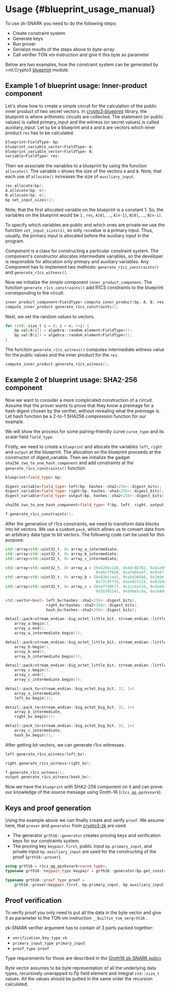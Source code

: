 # Usage {#blueprint_usage_manual}

To use zk-SNARK you need to do the following steps:
* Create constraint system
* Generate keys
* Run prover
* Serialize results of the steps above to byte-array
* Call verifier TON vm instruction and give it this byte as parameter

Below are two examples, how the constraint system can be generated by =nil;Crypto3 
[blueprint](https://github.com/NilFoundation/crypto3-blueprint) module.

## Example 1 of blueprint usage: Inner-product component

Let's show how to create a simple circuit for the calculation of the public inner 
product of two secret vectors.
In [crypto3-blueprint](https://github.com/NilFoundation/crypto3-blueprint) library, the 
blueprint is where arithmetic circuits are collected. The statement (or public values) 
is called primary_input and the witness (or secret values) is called auxiliary_input. 
Let `bp` be a blueprint and `A` and `B` are vectors which inner product `res` has 
to be calculated. 

```c++
blueprint<FieldType> bp;
blueprint_variable_vector<FieldType> A;
blueprint_variable_vector<FieldType> B;
variable<FieldType> res;
```

Then we associate the variables to a blueprint by using the function `allocate()`. 
The variable `n` shows the size of the vectors `A` and `B`. Note, that each use of 
`allocate()` increases the size of `auxiliary_input`.

```c++
res.allocate(bp);
A.allocate(bp, n);
B.allocate(bp, n);
bp.set_input_sizes(1);
```

Note, that the first allocated variable on the blueprint is a constant 1. So, the 
variables on the blueprint would be `1` , `res`, `A[0]`, ..., `A[n-1]`, `B[0]`, ..., `B[n-1]`. 

To specify which variables are public and which ones are private we use the function 
`set_input_sizes(1)`, so only `res`value is a primary input. Thus, usually, the 
primary input is allocated before the auxiliary input in the program.



*Component* is a class for constructing a particular constraint system. The component's 
constructor allocates intermediate variables, so the developer is responsible for 
allocation only primary and auxiliary variables. Any Component has to implement 
two methods: `generate_r1cs_constraints()` and `generate_r1cs_witness()`.

Now we initialize the simple component `inner_product_component`. The function `generate_r1cs_constraints()` 
add R1CS constraints to the blueprint corresponding to the circuit. 


```c++
inner_product_component<FieldType> compute_inner_product(bp, A, B, res, "compute_inner_product");
compute_inner_product.generate_r1cs_constraints();
```

Next, we set the random values to vectors. 

```c++
for (std::size_t i = 0; i < n; ++i) {
    bp.val(A[i]) = algebra::random_element<FieldType>();
    bp.val(B[i]) = algebra::random_element<FieldType>();
}
```

The function `generate_r1cs_witness()` computes intermediate witness value for the 
public values and the inner product for the `res`. 

```c++
compute_inner_product.generate_r1cs_witness();
```

## Example 2 of blueprint usage: SHA2-256 component 

Now we want to consider a more complicated construction of a circuit. Assume that 
the prover wants to prove that they know a preimage for a hash digest chosen by 
the verifier, without revealing what the preimage is. Let hash function be a 2-to-1 
SHA256 compression function for our example.

We will show the process for some pairing-friendly curve `curve_type` and its scalar 
field `field_type`.

Firstly, we need to create a `blueprint` and allocate the variables `left`, `right` 
and `output` at the blueprint. The allocation on the blueprint proceeds at the constructor 
of digest_variable. Then we initialize the  gadget ` sha256_two_to_one_hash_component ` 
and add constraints at the `generate_r1cs_constraints()` function.

```c++
blueprint<field_type> bp;

digest_variable<field_type> left(bp, hashes::sha2<256>::digest_bits);
digest_variable<field_type> right(bp, hashes::sha2<256>::digest_bits);
digest_variable<field_type> output(bp, hashes::sha2<256>::digest_bits);

sha256_two_to_one_hash_component<field_type> f(bp, left, right, output);

f.generate_r1cs_constraints();
```

After the generation of r1cs constraints, we need to transform data blocks into 
bit vectors. 
We use a custom `pack`, which allows us to convert data from an arbitrary data 
type to bit vectors. The following code can be used for this purpose:

```c++
std::array<std::uint32_t, 8> array_a_intermediate;
std::array<std::uint32_t, 8> array_b_intermediate;
std::array<std::uint32_t, 8> array_c_intermediate;

std::array<std::uint32_t, 8> array_a = {0x426bc2d8, 0x4dc86782, 0x81e8957a, 0x409ec148, 
                                        0xe6cffbe8, 0xafe6ba4f, 0x9c6f1978, 0xdd7af7e9};
std::array<std::uint32_t, 8> array_b = {0x038cce42, 0xabd366b8, 0x3ede7e00, 0x9130de53, 
                                        0x72cdf73d, 0xee825114, 0x8cb48d1b, 0x9af68ad0};
std::array<std::uint32_t, 8> array_c = {0xeffd0b7f, 0x1ccba116, 0x2ee816f7, 0x31c62b48, 
                                        0x59305141, 0x990e5c0a, 0xce40d33d, 0x0b1167d1};

std::vector<bool> left_bv(hashes::sha2<256>::digest_bits), 
                  right_bv(hashes::sha2<256>::digest_bits), 
                  hash_bv(hashes::sha2<256>::digest_bits);

detail::pack<stream_endian::big_octet_little_bit, stream_endian::little_octet_big_bit, 32, 32>(
    array_a.begin(),
    array_a.end(),
    array_a_intermediate.begin());

detail::pack<stream_endian::big_octet_little_bit, stream_endian::little_octet_big_bit, 32, 32>(
    array_b.begin(),
    array_b.end(),
    array_b_intermediate.begin());

detail::pack<stream_endian::big_octet_little_bit, stream_endian::little_octet_big_bit, 32, 32>(
    array_c.begin(),
    array_c.end(),
    array_c_intermediate.begin());

detail::pack_to<stream_endian::big_octet_big_bit, 32, 1>(
    array_a_intermediate,
    left_bv.begin());

detail::pack_to<stream_endian::big_octet_big_bit, 32, 1>(
    array_b_intermediate,
    right_bv.begin());

detail::pack_to<stream_endian::big_octet_big_bit, 32, 1>(
    array_c_intermediate,
    hash_bv.begin());
```

After getting bit vectors, we can generate r1cs witnesses.

```c++
left.generate_r1cs_witness(left_bv);

right.generate_r1cs_witness(right_bv);

f.generate_r1cs_witness();
output.generate_r1cs_witness(hash_bv);
```

Now we have the `blueprint` with SHA2-256 component on it and can prove our knowledge 
of the source message using Groth-16 (`r1cs_gg_ppzksnark`).

## Keys and proof generation

Using the example above we can finally create and verify `proof`. We assume here, 
that `prover` and `generator` from [crypto3-zk](https://github.com/NilFoundation/crypto3-zk) 
are used.

* The generator `grth16::generator` creates proving keys and verification keys for 
our constraints system. 
* The proving key `keypair.first`, public input `bp.primary_input`, and private input 
`bp.auxiliary_input` are used for the constructing of the proof (`grth16::prover`). 

```c++
using grth16 = r1cs_gg_ppzksnark<curve_type>;
typename grth16::keypair_type keypair = grth16::generator(bp.get_constraint_system());

typename grth16::proof_type proof =
    grth16::prover(keypair.first, bp.primary_input, bp.auxiliary_input);

```

## Proof verification

To verify proof you only need to put all the data in the byte vector and give it as parameter 
to the TON vm instruction `__builtin_tvm_vergrth16` .

zk-SNARK verifier argument has to contain of 3 parts packed together:
* `verification_key_type vk`
* `primary_input_type primary_input`
* `proof_type proof`

Type requirements for those are described in the [Groth16 zk-SNARK policy](https://github.com/NilFoundation/crypto3-zk/blob/master/include/nil/crypto3/zk/snark/proof_systems/ppzksnark/r1cs_gg_ppzksnark.hpp)

Byte vector assumes to be byte representation of all the underlying data types, 
recursively unwrapped to Fp field element and integral `std::size_t` values. 
All the values should be putted in the same order the recursion calculated.

